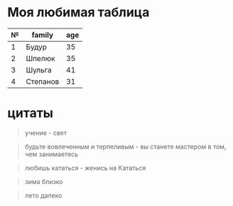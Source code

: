 # Моя любимая таблица
|№ |family|age|
|--|----|---|
1 | Будур| 35
2| Шпелюк| 35
3| Шульга| 41
4| Степанов|31
# цитаты

> учение - свет

> будьте вовлеченным и терпеливым - вы станете мастером в том, чем занимаетесь

> любишь кататься - женись на Кататься

> зима близко

> лето далеко




